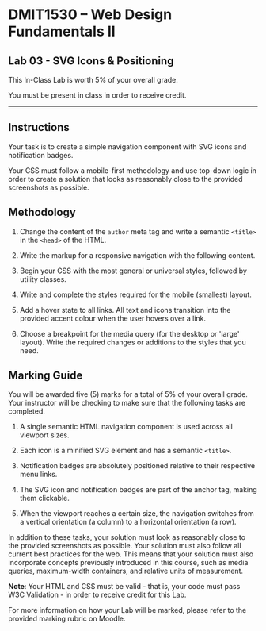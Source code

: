 # DMIT1530 – Web Design Fundamentals II 

## Lab 03 - SVG Icons & Positioning

This In-Class Lab is worth 5% of your overall grade.

You must be present in class in order to receive credit. 

---

## Instructions

Your task is to create a simple navigation component with SVG icons and notification badges. 

Your CSS must follow a mobile-first methodology and use top-down logic in order to create a solution that looks as reasonably close to the provided screenshots as possible. 


## Methodology 

1. Change the content of the `author` meta tag and write a semantic `<title>` in the `<head>` of the HTML.

2. Write the markup for a responsive navigation with the following content.

3. Begin your CSS with the most general or universal styles, followed by utility classes. 

4. Write and complete the styles required for the mobile (smallest) layout. 

5. Add a hover state to all links. All text and icons transition into the provided accent colour when the user hovers over a link.

6. Choose a breakpoint for the media query (for the desktop or 'large' layout). Write the required changes or additions to the styles that you need.


## Marking Guide

You will be awarded five (5) marks for a total of 5% of your overall grade. Your instructor will be checking to make sure that the following tasks are completed.

1. A single semantic HTML navigation component is used across all viewport sizes. 

2. Each icon is a minified SVG element and has a semantic `<title>`.

3. Notification badges are absolutely positioned relative to their respective menu links.

4. The SVG icon and notification badges are part of the anchor tag, making them clickable. 

5. When the viewport reaches a certain size, the navigation switches from a vertical orientation (a column) to a horizontal orientation (a row).

In addition to these tasks, your solution must look as reasonably close to the provided screenshots as possible. Your solution must also follow all current best practices for the web. This means that your solution must also incorporate concepts previously introduced in this course, such as media queries, maximum-width containers, and relative units of measurement.

**Note**: Your HTML and CSS must be valid - that is, your code must pass W3C Validation - in order to receive credit for this Lab. 

For more information on how your Lab will be marked, please refer to the provided marking rubric on Moodle. 